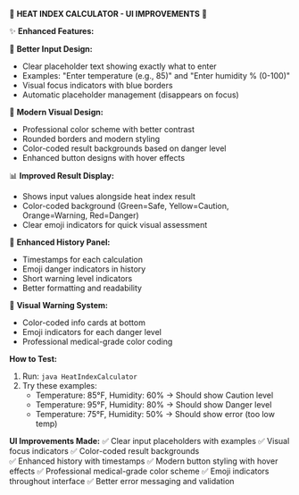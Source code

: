 🎨 **HEAT INDEX CALCULATOR - UI IMPROVEMENTS** 🎨

✨ **Enhanced Features:**

📱 **Better Input Design:**
- Clear placeholder text showing exactly what to enter
- Examples: "Enter temperature (e.g., 85)" and "Enter humidity % (0-100)"
- Visual focus indicators with blue borders
- Automatic placeholder management (disappears on focus)

🎨 **Modern Visual Design:**
- Professional color scheme with better contrast
- Rounded borders and modern styling
- Color-coded result backgrounds based on danger level
- Enhanced button designs with hover effects

📊 **Improved Result Display:**
- Shows input values alongside heat index result
- Color-coded background (Green=Safe, Yellow=Caution, Orange=Warning, Red=Danger)
- Clear emoji indicators for quick visual assessment

📜 **Enhanced History Panel:**
- Timestamps for each calculation
- Emoji danger indicators in history
- Short warning level indicators
- Better formatting and readability

🎯 **Visual Warning System:**
- Color-coded info cards at bottom
- Emoji indicators for each danger level
- Professional medical-grade color coding

**How to Test:**
1. Run: `java HeatIndexCalculator`
2. Try these examples:
   - Temperature: 85°F, Humidity: 60% → Should show Caution level
   - Temperature: 95°F, Humidity: 80% → Should show Danger level  
   - Temperature: 75°F, Humidity: 50% → Should show error (too low temp)

**UI Improvements Made:**
✅ Clear input placeholders with examples
✅ Visual focus indicators
✅ Color-coded result backgrounds  
✅ Enhanced history with timestamps
✅ Modern button styling with hover effects
✅ Professional medical-grade color scheme
✅ Emoji indicators throughout interface
✅ Better error messaging and validation

